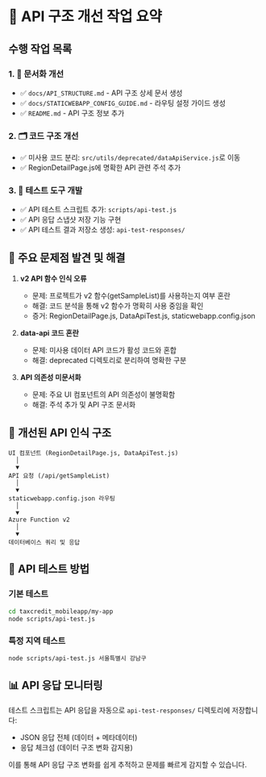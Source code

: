 # 📑 API 구조 개선 작업 요약

## 수행 작업 목록 

### 1. 📝 문서화 개선
- ✅ `docs/API_STRUCTURE.md` - API 구조 상세 문서 생성
- ✅ `docs/STATICWEBAPP_CONFIG_GUIDE.md` - 라우팅 설정 가이드 생성
- ✅ `README.md` - API 구조 정보 추가

### 2. 🗂 코드 구조 개선
- ✅ 미사용 코드 분리: `src/utils/deprecated/dataApiService.js`로 이동
- ✅ RegionDetailPage.js에 명확한 API 관련 주석 추가

### 3. 🧪 테스트 도구 개발
- ✅ API 테스트 스크립트 추가: `scripts/api-test.js`
- ✅ API 응답 스냅샷 저장 기능 구현
- ✅ API 테스트 결과 저장소 생성: `api-test-responses/`

## 🚨 주요 문제점 발견 및 해결

1. **v2 API 함수 인식 오류**
   - 문제: 프로젝트가 v2 함수(getSampleList)를 사용하는지 여부 혼란
   - 해결: 코드 분석을 통해 v2 함수가 명확히 사용 중임을 확인
   - 증거: RegionDetailPage.js, DataApiTest.js, staticwebapp.config.json

2. **data-api 코드 혼란**
   - 문제: 미사용 데이터 API 코드가 활성 코드와 혼합
   - 해결: deprecated 디렉토리로 분리하여 명확한 구분

3. **API 의존성 미문서화**
   - 문제: 주요 UI 컴포넌트의 API 의존성이 불명확함
   - 해결: 주석 추가 및 API 구조 문서화

## 🌟 개선된 API 인식 구조

```
UI 컴포넌트 (RegionDetailPage.js, DataApiTest.js)
  │
  ▼
API 요청 (/api/getSampleList)
  │
  ▼
staticwebapp.config.json 라우팅
  │
  ▼
Azure Function v2
  │
  ▼
데이터베이스 쿼리 및 응답
```

## 🧪 API 테스트 방법

### 기본 테스트
```bash
cd taxcredit_mobileapp/my-app
node scripts/api-test.js
```

### 특정 지역 테스트
```bash
node scripts/api-test.js 서울특별시 강남구
```

## 📊 API 응답 모니터링

테스트 스크립트는 API 응답을 자동으로 `api-test-responses/` 디렉토리에 저장합니다:
- JSON 응답 전체 (데이터 + 메타데이터)
- 응답 체크섬 (데이터 구조 변화 감지용)

이를 통해 API 응답 구조 변화를 쉽게 추적하고 문제를 빠르게 감지할 수 있습니다. 